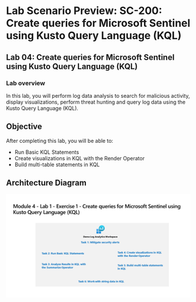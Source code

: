 # Lab Scenario Preview: SC-200: Create queries for Microsoft Sentinel using Kusto Query Language (KQL)

## Lab 04: Create queries for Microsoft Sentinel using Kusto Query Language (KQL)

### Lab overview

In this lab, you will perform log data analysis to search for malicious activity, display visualizations, perform threat hunting and  query log data using the Kusto Query Language (KQL).

## Objective
  
  After completing this lab, you will be able to:

- Run Basic KQL Statements
- Create visualizations in KQL with the Render Operator
- Build multi-table statements in KQL
  
## Architecture Diagram

 ![](media/SC-200-Lab_Diagrams_Mod4_L1_Ex1.png)

